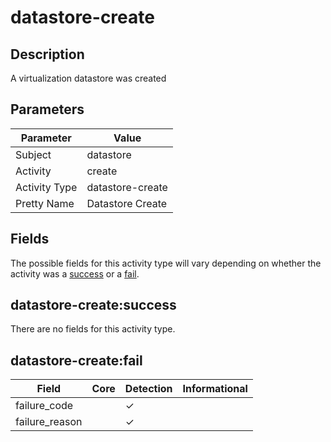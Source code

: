 datastore-create
================

Description
-----------
A virtualization datastore was created

Parameters
----------
| Parameter     | Value            |
| ------------- | ---------------- |
| Subject       | datastore        |
| Activity      | create           |
| Activity Type | datastore-create |
| Pretty Name   | Datastore Create |


Fields
------

The possible fields for this activity type will vary depending on whether the activity was a [success](#datastore-createsuccess) or a [fail](#datastore-createfail).


datastore-create:success
------------------------

There are no fields for this activity type.


datastore-create:fail
---------------------

| Field          | Core | Detection | Informational |
| -------------- | ---- | --------- | ------------- |
| failure_code   |      | &#10003;  |               |
| failure_reason |      | &#10003;  |               |
